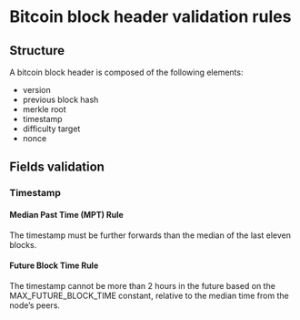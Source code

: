 # Bitcoin block header validation rules

## Structure

A bitcoin block header is composed of the following elements:
- version
- previous block hash
- merkle root
- timestamp
- difficulty target
- nonce

## Fields validation

### Timestamp

#### Median Past Time (MPT) Rule

The timestamp must be further forwards than the median of the last eleven blocks.

#### Future Block Time Rule

The timestamp cannot be more than 2 hours in the future based on the MAX_FUTURE_BLOCK_TIME constant, relative to the median time from the node’s peers. 